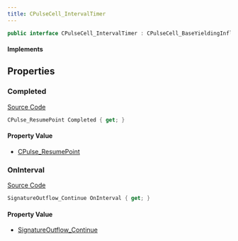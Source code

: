 ```yaml
---
title: CPulseCell_IntervalTimer
---
```


```csharp
public interface CPulseCell_IntervalTimer : CPulseCell_BaseYieldingInflow, CPulseCell_BaseFlow, CPulseCell_Base, ISchemaClass<CPulseCell_Base>, ISchemaClass<CPulseCell_BaseFlow>, ISchemaClass<CPulseCell_BaseYieldingInflow>, ISchemaClass<CPulseCell_IntervalTimer>, ISchemaField, ISchemaClass, INativeHandle
```

#### Implements

## Properties

### Completed

[Source Code](https://github.com/swiftly-solution/swiftlys2/blob/beta/managed/src/SwiftlyS2.Generated/Schemas/Interfaces/CPulseCell_IntervalTimer.cs#L16)

```csharp
CPulse_ResumePoint Completed { get; }
```

#### Property Value

- [CPulse_ResumePoint](/docs/api/shared/schemadefinitions/cpulse_resumepoint)

### OnInterval

[Source Code](https://github.com/swiftly-solution/swiftlys2/blob/beta/managed/src/SwiftlyS2.Generated/Schemas/Interfaces/CPulseCell_IntervalTimer.cs#L18)

```csharp
SignatureOutflow_Continue OnInterval { get; }
```

#### Property Value

- [SignatureOutflow_Continue](/docs/api/shared/schemadefinitions/signatureoutflow_continue)

